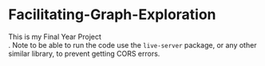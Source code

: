 # Facilitating-Graph-Exploration

This is my Final Year Project <br />
. Note to be able to run the code use the ```live-server``` package, or any other similar library, to prevent getting CORS errors.

